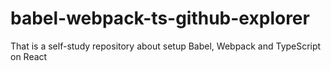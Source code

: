 # babel-webpack-ts-github-explorer
That is a self-study repository about setup Babel, Webpack and TypeScript on React
